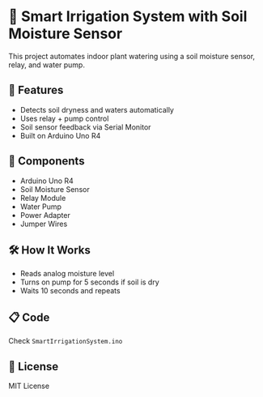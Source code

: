 # 🌱 Smart Irrigation System with Soil Moisture Sensor

This project automates indoor plant watering using a soil moisture sensor, relay, and water pump.

## 🚀 Features
- Detects soil dryness and waters automatically
- Uses relay + pump control
- Soil sensor feedback via Serial Monitor
- Built on Arduino Uno R4

## 🔌 Components
- Arduino Uno R4
- Soil Moisture Sensor
- Relay Module
- Water Pump
- Power Adapter
- Jumper Wires

## 🛠️ How It Works
- Reads analog moisture level
- Turns on pump for 5 seconds if soil is dry
- Waits 10 seconds and repeats

## 📋 Code
Check `SmartIrrigationSystem.ino`

## 🔐 License
MIT License
